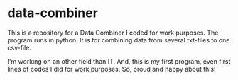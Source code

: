 # data-combiner

This is a repository for a Data Combiner I coded for work purposes. The program runs in python. It is for combining data from several txt-files to one csv-file.

I'm working on an other field than IT. And, this is my first program, even first lines of codes I did for work purposes. So, proud and happy about this!